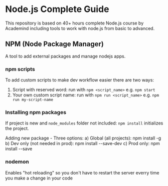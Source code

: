 # Node.js Complete Guide

This repository is based on 40+ hours complete Node.js course by Academind including tools to work with node.js from basic to advanced.

## NPM (Node Package Manager)

A tool to add external packages and manage nodejs apps.

### npm scripts

To add custom scripts to make dev workflow easier there are two ways:

1. Script with reserved word: run with `npm <script_name>` e.g. `npm start`
2. Your own custom script name: run with `npm run <script_name>` e.g. `npm run my-script-name`

### Installing npm packages

If project is new and `node_modules` folder not included: `npm install` initializes the project.

Adding new package - Three options:
a) Global (all projects): npm install <package> -g
b) Dev only (not needed in prod): npm install <package> --save-dev
c) Prod only: npm install <package> --save

### nodemon

Enables "hot reloading" so you don't have to restart the server everry time you make a change in your code
